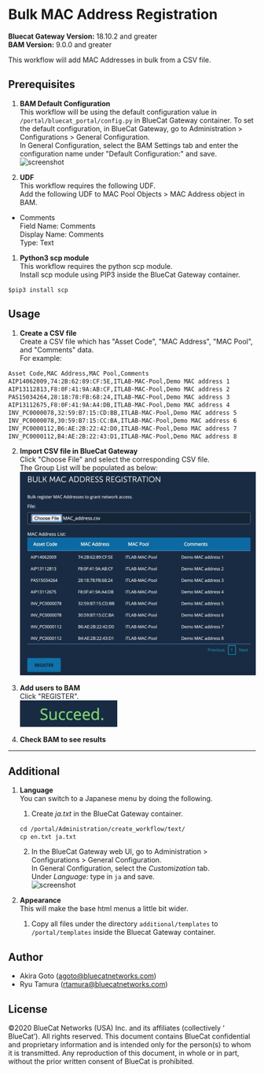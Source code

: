 # Bulk MAC Address Registration  
**Bluecat Gateway Version:** 18.10.2 and greater  
**BAM Version:** 9.0.0 and greater  

This workflow will add MAC Addresses in bulk from a CSV file.  

## Prerequisites
1. **BAM Default Configuration**  
This workflow will be using the default configuration value in `/portal/bluecat_portal/config.py` in BlueCat Gateway container.  To set the default configuration, in BlueCat Gateway, go to Administration > Configurations > General Configuration.  
In General Configuration, select the BAM Settings tab and enter the configuration name under "Default Configuration:" and save.  
![screenshot](img/BAM_default_settings.jpg?raw=true "BAM_default_settings")  

2. **UDF**  
This workflow requires the following UDF.  
Add the following UDF to MAC Pool Objects > MAC Address object in BAM.  
  - Comments  
  Field Name: Comments    
  Display Name: Comments   
  Type: Text  
  
1. **Python3 scp module**  
This workflow requires the python scp module.  
Install scp module using PIP3 inside the BlueCat Gateway container.
```
$pip3 install scp

```

## Usage  

1. **Create a CSV file**  
Create a CSV file which has "Asset Code", "MAC Address", "MAC Pool", and "Comments" data.  
For example:   
```
Asset Code,MAC Address,MAC Pool,Comments
AIP14062009,74:2B:62:89:CF:5E,ITLAB-MAC-Pool,Demo MAC address 1
AIP13112813,F8:0F:41:9A:AB:CF,ITLAB-MAC-Pool,Demo MAC address 2
PAS15034264,28:18:78:FB:68:24,ITLAB-MAC-Pool,Demo MAC address 3
AIP13112675,F8:0F:41:9A:A4:DB,ITLAB-MAC-Pool,Demo MAC address 4
INV_PC0000078,32:59:B7:15:CD:BB,ITLAB-MAC-Pool,Demo MAC address 5
INV_PC0000078,30:59:B7:15:CC:BA,ITLAB-MAC-Pool,Demo MAC address 6
INV_PC0000112,B6:AE:2B:22:42:D0,ITLAB-MAC-Pool,Demo MAC address 7
INV_PC0000112,B4:AE:2B:22:43:D1,ITLAB-MAC-Pool,Demo MAC address 8

```
2. **Import CSV file in BlueCat Gateway**  
Click "Choose File" and select the corresponding CSV file.  
The Group List will be populated as below:  
    <img src = "img/Bulk_mac1.jpg" width = "600px"> 
<!-- ![screenshot](img/Bulk_mac1.jpg?raw=true "Bulk_mac1")   -->

3. **Add users to BAM**  
Click "REGISTER".  
![screenshot](img/Bulk_mac2.jpg?raw=true "Bulk_mac2")  

4. **Check BAM to see results**  

---

## Additional  

1. **Language**  
You can switch to a Japanese menu by doing the following.  
    1. Create *ja.txt* in the BlueCat Gateway container.  
    ```
    cd /portal/Administration/create_workflow/text/  
    cp en.txt ja.txt  
    ```  
    2. In the BlueCat Gateway web UI, go to Administration > Configurations > General Configuration.   
    In General Configuration, select the *Customization* tab.  
    Under *Language:* type in `ja` and save.  
    ![screenshot](img/langauge_ja.jpg?raw=true "langauge_ja")  

2. **Appearance**  
This will make the base html menus a little bit wider.  
    1. Copy all files under the directory `additional/templates` to `/portal/templates` inside the Bluecat Gateway container.  

## Author   
- Akira Goto (agoto@bluecatnetworks.com)  
- Ryu Tamura (rtamura@bluecatnetworks.com)  

## License
©2020 BlueCat Networks (USA) Inc. and its affiliates (collectively ‘ BlueCat’). All rights reserved. This document contains BlueCat confidential and proprietary information and is intended only for the person(s) to whom it is transmitted. Any reproduction of this document, in whole or in part, without the prior written consent of BlueCat is prohibited.
